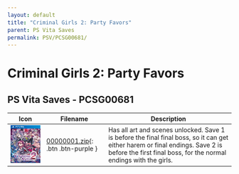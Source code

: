 ```yaml
---
layout: default
title: "Criminal Girls 2: Party Favors"
parent: PS Vita Saves
permalink: PSV/PCSG00681/
---
```

# Criminal Girls 2: Party Favors

## PS Vita Saves - PCSG00681

| Icon | Filename | Description |
|------|----------|-------------|
| ![Criminal Girls 2: Party Favors](icon0.png) | [00000001.zip](00000001.zip){: .btn .btn-purple } | Has all art and scenes unlocked. Save 1 is before the final final boss, so it can get either harem or final endings.  Save 2 is before the first final boss, for the normal endings with the girls.  |
